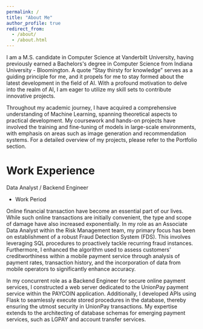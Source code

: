 ```yaml
---
permalink: /
title: "About Me"
author_profile: true
redirect_from: 
  - /about/
  - /about.html
---
```


I am a M.S. candidate in Computer Science at Vanderbilt University, having previously earned a Bachelors's degree in Computer Science from Indiana University - Bloomington. A quote “Stay thirsty for knowledge” serves as a guiding principle for me, and it propels for me to stay formed about the latest development in the field of AI. With a profound motivation to delve into the realm of AI, I am eager to utilize my skill sets to contribute innovative projects.

Throughout my academic journey, I have acquired a comprehensive understanding of Machine Learning, spanning theoretical aspects to practical development. My coursework and hands-on projects have involved the training and fine-tuning of models in large-scale environments, with emphasis on areas such as image generation and recommendation systems. For a detailed overview of my projects, please refer to the Portfolio section.


Work Experience
======

Data Analyst / Backend Engineer
- Work Period

Online financial transaction have become an essential part of our lives. While such online transactions are initially convenient, the type and scope of damage have also increased exponentially. In my role as an Associate Data Analyst within the Risk Management team, my primary focus has been on establishment of a robust Fraud Detection System (FDS). This involves leveraging SQL procedures to proactively tackle recurring fraud instances. Furthermore, I enhanced the algorithm used to assess customers’ creditworthiness within a mobile payment service through analysis of payment rates, transaction history, and the incorporation of data from mobile operators to significantly enhance accuracy. 

In my concurrent role as a Backend Engineer for secure online payment services, I constructed a web server dedicated to the UnionPay payment service within the PAYCOIN application. Additionally, I developed APIs using Flask to seamlessly execute stored procedures in the database, thereby ensuring the utmost security in UnionPay transactions. My expertise extends to the architecting of database schemas for emerging payment services, such as LGPAY and account transfer services. 


